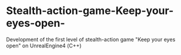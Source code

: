 # Stealth-action-game-Keep-your-eyes-open-
Development of the first level of stealth-action game "Keep your eyes open" on UnrealEngine4 (С++)
